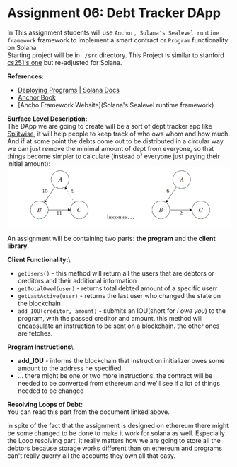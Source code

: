 # Assignment 06: Debt Tracker DApp

In This assignment students will use `Anchor, Solana's Sealevel runtime framework` framework to implement a smart contract or `Program` functionality on Solana\
Starting project will be in `./src` directory. This Project is similar to stanford [cs251's one](https://cs251.stanford.edu/hw/proj3.pdf) but re-adjusted for Solana.

**References:**

* [Deploying Programs | Solana Docs](https://docs.solana.com/cli/deploy-a-program)
* [Anchor Book](https://book.anchor-lang.com/)
* \[Ancho Framework Website]\(Solana's Sealevel runtime framework)

**Surface Level Description:**\
The DApp we are going to create will be a sort of dept tracker app like [Splitwise](https://www.splitwise.com/), it will help people to keep track of who ows whom and how much. And if at some point the debts come out to be distributed in a circular way we can just remove the minimal amount of dept from everyone, so that things become simpler to calculate (instead of everyone just paying their initial amount): ![](circular.png)

An assignment will be containing two parts: **the program** and the **client library**.

**Client Functionality:**\\

* `getUsers()` - this method will return all the users that are debtors or creditors and their additional information
* `getTotalOwed(user)` - returns total debted amount of a specific userr
* `getLastActive(user)` - returns the last user who changed the state on the blockchain
* `add_IOU(creditor, amount)` - submits an IOU(short for _I owe you_) to the program, with the passed creditor and amount. this method will encapsulate an instruction to be sent on a blockchain. the other ones are fetches.

**Program Instructions**\\

* **add\_IOU** - informs the blockchain that instruction initializer owes some amount to the address he specified.
* ... there might be one or two more instructions, the contract will be needed to be converted from ethereum and we'll see if a lot of things needed to be changed

**Resolving Loops of Debt:**\
You can read this part from the document linked above.

in spite of the fact that the assignment is designed on ethereum there might be some changed to be done to make it work for solana as well. Especially the Loop resolving part. it really matters how we are going to store all the debtors because storage works different than on ethereum and programs can't really querry all the accounts they own all that easy.
